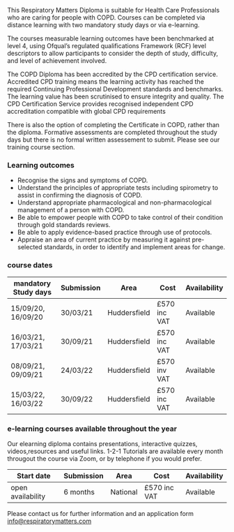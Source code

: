 This Respiratory Matters Diploma is suitable for Health Care Professionals who are caring for people with COPD. Courses can be completed via distance learning with two mandatory study days or via e-learning.

The courses measurable learning outcomes have been benchmarked at level 4, using Ofqual’s regulated qualifications Framework (RCF) level descriptors to allow participants to consider the depth of study, difficulty, and level of achievement involved. 

The COPD Diploma has been accredited by the CPD certification service. Accredited CPD training means the learning activity has reached the required Continuing Professional Development standards and benchmarks. The learning value has been scrutinised to ensure integrity and quality. The CPD Certification Service provides recognised independent CPD accreditation compatible with global CPD requirements

There is also the option of completing the Certificate in COPD, rather than the diploma. Formative assessments are completed throughout the study days but there is no formal written assessement to submit. Please see our training course section.

### Learning outcomes

* Recognise the signs and symptoms of COPD.
* Understand the principles of appropriate tests including spirometry to assist in confirming the diagnosis of COPD.
* Understand appropriate pharmacological and non-pharmacological management of a person with COPD.
* Be able to empower people with COPD to take control of their condition through gold standards reviews.
* Be able to apply evidence-based practice through use of protocols.
* Appraise an area of current practice by measuring it against pre-selected standards, in order to identify and implement   areas for change.

### course dates

| mandatory Study days  | Submission | Area           | Cost         |Availability|
|-----------------------|------------|----------------|--------------|------------ 
|15/09/20, 16/09/20     |30/03/21    |Huddersfield    |£570 inc VAT  |Available   | 
|16/03/21, 17/03/21     |30/09/21    |Huddersfield    |£570 inc VAT  |Available   |
|08/09/21, 09/09/21     |24/03/22    |Huddersfield    |£570 inv VAT  |Available   |
|15/03/22, 16/03/22     |30/09/22    |Huddersfield    |£570 inc VAT  |Available   |

### e-learning courses available throughout the year

Our elearning diploma contains presentations, interactive quizzes, videos,resources and useful links. 1-2-1 Tutorials are available every month througout the course via Zoom, or by telephone if you would prefer.

| Start date            | Submission | Area           | Cost         |Availability|
|-----------------------|------------|----------------|--------------|------------ 
|open availability      |6 months    |National        |£570 inc VAT  |Available   |

Please contact us for further information and an application form info@respiratorymatters.com
